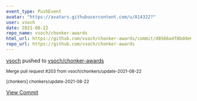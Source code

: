 ```yaml
---
event_type: PushEvent
avatar: "https://avatars.githubusercontent.com/u/814322?"
user: vsoch
date: 2021-08-22
repo_name: vsoch/chonker-awards
html_url: https://github.com/vsoch/chonker-awards/commit/d8566a4f8bdde6e11fa2d9e6e42d013c240f8cc8
repo_url: https://github.com/vsoch/chonker-awards
---
```


<a href='https://github.com/vsoch' target='_blank'>vsoch</a> pushed to <a href='https://github.com/vsoch/chonker-awards' target='_blank'>vsoch/chonker-awards</a>

<small>Merge pull request #203 from vsoch/chonkers/update-2021-08-22

[chonkers] chonkers/update-2021-08-22</small>

<a href='https://github.com/vsoch/chonker-awards/commit/d8566a4f8bdde6e11fa2d9e6e42d013c240f8cc8' target='_blank'>View Commit</a>